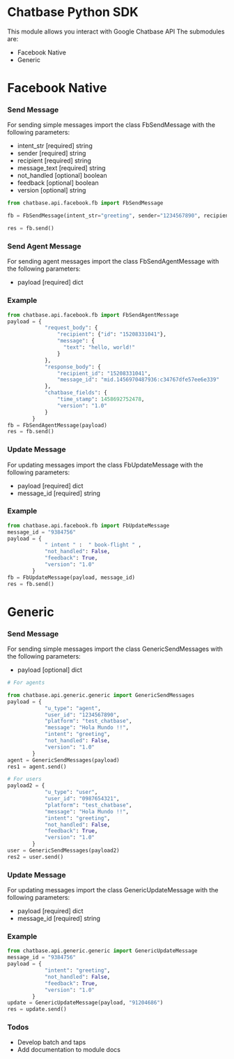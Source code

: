 # Chatbase Python SDK

This module allows you interact with Google Chatbase API
The submodules are:

- Facebook Native
- Generic

# Facebook Native

### Send Message
For sending simple messages import the class FbSendMessage with the following
parameters:

- intent_str [required]
string
- sender [required]
string
- recipient [required]
string
- message_text [required]
string
- not_handled [optional]
boolean
- feedback [optional]
boolean
- version [optional]
string

```python
from chatbase.api.facebook.fb import FbSendMessage

fb = FbSendMessage(intent_str="greeting", sender="1234567890", recipient="0987654321", message_text="Hello World !!", not_handled=True, feedback=True, version="1.0")

res = fb.send()
```

### Send Agent Message
For sending agent messages import the class FbSendAgentMessage with the following parameters:

- payload [required]
dict

### Example

```python
from chatbase.api.facebook.fb import FbSendAgentMessage
payload = {
            "request_body": {
                "recipient": {"id": "15208331041"},
                "message": {
                  "text": "hello, world!"
                }
            },
            "response_body": {
                "recipient_id": "15208331041",
                "message_id": "mid.1456970487936:c34767dfe57ee6e339"
            },
            "chatbase_fields": {
                "time_stamp": 1458692752478,
                "version": "1.0"
            }
        }
fb = FbSendAgentMessage(payload)
res = fb.send()
```

### Update Message
For updating messages import the class FbUpdateMessage with the following parameters:

- payload [required]
dict
- message_id [required]
string

### Example

```python
from chatbase.api.facebook.fb import FbUpdateMessage
message_id = "9384756"
payload = {
            " intent " :  " book-flight " ,
            "not_handled": False,
            "feedback": True,
            "version": "1.0"
        }
fb = FbUpdateMessage(payload, message_id)
res = fb.send()
```

# Generic

### Send Message
For sending simple messages import the class GenericSendMessages with the following parameters:

- payload [optional]
dict

```python
# For agents

from chatbase.api.generic.generic import GenericSendMessages
payload = {
            "u_type": "agent",
            "user_id": "1234567890",
            "platform": "test_chatbase",
            "message": "Hola Mundo !!",
            "intent": "greeting",
            "not_handled": False,
            "version": "1.0"
        }
agent = GenericSendMessages(payload)
res1 = agent.send()

# For users
payload2 = {
            "u_type": "user",
            "user_id": "0987654321",
            "platform": "test_chatbase",
            "message": "Hola Mundo !!",
            "intent": "greeting",
            "not_handled": False,
            "feedback": True,
            "version": "1.0"
        }
user = GenericSendMessages(payload2)
res2 = user.send()
```

### Update Message
For updating messages import the class GenericUpdateMessage with the following parameters:

- payload [required]
dict
- message_id [required]
string

### Example

```python
from chatbase.api.generic.generic import GenericUpdateMessage
message_id = "9384756"
payload = {
            "intent": "greeting",
            "not_handled": False,
            "feedback": True,
            "version": "1.0"
        }
update = GenericUpdateMessage(payload, "91204686")
res = update.send()
```

### Todos

 - Develop batch and taps
 - Add documentation to module docs
